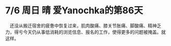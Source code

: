 # 7/6 周日 晴 爱Yanochka的第86天
&emsp;还没从搬迁宿舍的疲惫中恢复过来，肌肉酸痛、膝关节胀痛、脚酸痛、精神乏力，得亏今天仍从事低消耗的浏览信息、报名的工作，使得更多的问题被掩盖。就这样。
